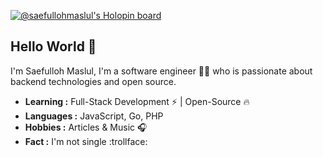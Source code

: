 [![@saefullohmaslul's Holopin board](https://holopin.io/api/user/board?user=saefullohmaslul)](https://holopin.io/@saefullohmaslul)

## Hello World :clap:

I'm Saefulloh Maslul, I'm a software engineer :man_technologist: who is passionate about backend technologies and open source. 

-  **Learning :** Full-Stack Development :zap: | Open-Source :fire:	
-  **Languages :** JavaScript, Go, PHP
-  **Hobbies :** Articles & Music :headphones:
-  **Fact :** I'm not single :trollface: 
